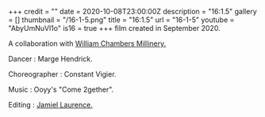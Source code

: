 +++
credit = ""
date = 2020-10-08T23:00:00Z
description = "16:1.5"
gallery = []
thumbnail = "/16-1-5.png"
title = "16:1.5"
url = "16-1-5"
youtube = "AbyUmNuVl1o"
is16 = true
+++
film created in September 2020.

A collaboration with [William Chambers Millinery.](http://williamchambersmillinery.com/)

Dancer : Marge Hendrick.

Choreographer : Constant Vigier.

Music : Ooyy's "Come 2gether".

Editing : [Jamiel Laurence.](https://www.jamiellaurence.com/)
